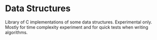 Data Structures
===============

Library of C implementations of some data structures. Experimental only. Mostly for time complexity experiment and for quick tests when writing algorithms.
